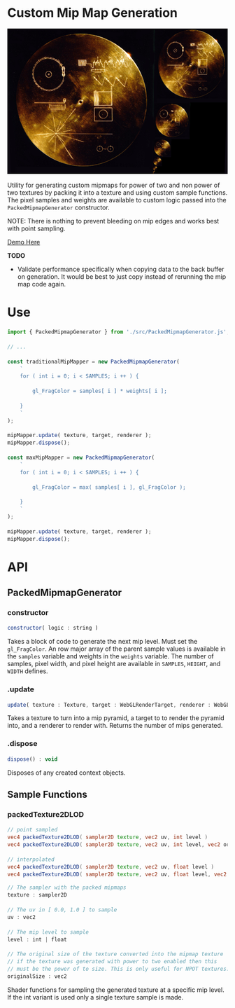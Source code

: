# Custom Mip Map Generation

![](./docs/image.png)

Utility for generating custom mipmaps for power of two and non power of two textures by packing it into a texture and using custom sample functions. The pixel samples and weights are available to custom logic passed into the `PackedMipmapGenerator` constructor.

NOTE: There is nothing to prevent bleeding on mip edges and works best with point sampling.

[Demo Here](https://gkjohnson.github.io/threejs-sandbox/custom-mipmap-generation/)

**TODO**
- Validate performance specifically when copying data to the back buffer on generation. It would be best to just copy instead of rerunning the mip map code again.

# Use

```js
import { PackedMipmapGenerator } from './src/PackedMipmapGenerator.js';

// ...

const traditionalMipMapper = new PackedMipmapGenerator(
	`
	for ( int i = 0; i < SAMPLES; i ++ ) {

		gl_FragColor = samples[ i ] * weights[ i ];

	}
	`
);

mipMapper.update( texture, target, renderer );
mipMapper.dispose();

const maxMipMapper = new PackedMipmapGenerator(
	`
	for ( int i = 0; i < SAMPLES; i ++ ) {

		gl_FragColor = max( samples[ i ], gl_FragColor );

	}
	`
);

mipMapper.update( texture, target, renderer );
mipMapper.dispose();
```

# API

## PackedMipmapGenerator

### constructor

```js
constructor( logic : string )
```

Takes a block of code to generate the next mip level. Must set the `gl_FragColor`. An row major array of the parent sample values is available in the `samples` variable and weights in the `weights` variable. The number of samples, pixel width, and pixel height are available in `SAMPLES`, `HEIGHT`, and `WIDTH` defines.

### .update
```js
update( texture : Texture, target : WebGLRenderTarget, renderer : WebGLRenderer ) : Number
```

Takes a texture to turn into a mip pyramid, a target to to render the pyramid into, and a renderer to render with. Returns the number of mips generated.

### .dispose
```js
dispose() : void
```

Disposes of any created context objects.

## Sample Functions

### packedTexture2DLOD

```glsl
// point sampled
vec4 packedTexture2DLOD( sampler2D texture, vec2 uv, int level )
vec4 packedTexture2DLOD( sampler2D texture, vec2 uv, int level, vec2 originalSize )

// interpolated
vec4 packedTexture2DLOD( sampler2D texture, vec2 uv, float level )
vec4 packedTexture2DLOD( sampler2D texture, vec2 uv, float level, vec2 originalSize )
```

```js
// The sampler with the packed mipmaps
texture : sampler2D

// The uv in [ 0.0, 1.0 ] to sample
uv : vec2

// The mip level to sample
level : int | float

// The original size of the texture converted into the mipmap texture
// if the texture was generated with power to two enabled then this
// must be the power of to size. This is only useful for NPOT textures.
originalSize : vec2
```

Shader functions for sampling the generated texture at a specific mip level. If the int variant is used only a single texture sample is made.
